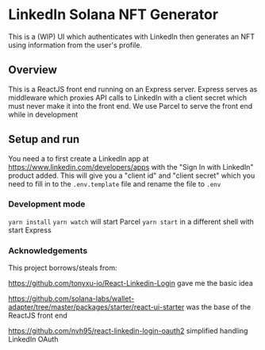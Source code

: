 # LinkedIn Solana NFT Generator

This is a (WIP) UI which authenticates with LinkedIn then generates an NFT using information from the user's profile.

## Overview

This is a ReactJS front end running on an Express server. Express serves as middleware which proxies API calls to LinkedIn with a client secret which must never make it into the front end. We use Parcel to serve the front end while in development

## Setup and run

You need a to first create a LinkedIn app at https://www.linkedin.com/developers/apps with the "Sign In with LinkedIn" product added. This will give you a "client id" and "client secret" which you need to fill in to the `.env.template` file and rename the file to `.env`

### Development mode

`yarn install`
`yarn watch` will start Parcel
`yarn start` in a different shell with start Express

### Acknowledgements

This project borrows/steals from:

https://github.com/tonyxu-io/React-Linkedin-Login gave me the basic idea

https://github.com/solana-labs/wallet-adapter/tree/master/packages/starter/react-ui-starter was the base of the ReactJS front end

https://github.com/nvh95/react-linkedin-login-oauth2 simplified handling LinkedIn OAuth